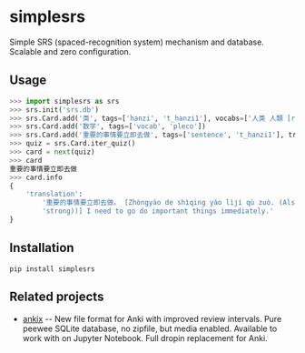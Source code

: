 # simplesrs

Simple SRS (spaced-recognition system) mechanism and database. Scalable and zero configuration.

## Usage

```python
>>> import simplesrs as srs
>>> srs.init('srs.db')
>>> srs.Card.add('类', tags=['hanzi', 't_hanzi1'], vocabs=['人类 人類 [ren2 lei4] humanity/human race/mankind'])
>>> srs.Card.add('数学', tags=['vocab', 'pleco'])
>>> srs.Card.add('重要的事情要立即去做', tags=['sentence', 't_hanzi1'], translation='重要的事情要立即去做。 [Zhòngyào de shìqing yào lìjí qù zuò. (Also no qu (less strong))] I need to go do important things immediately.')
>>> quiz = srs.Card.iter_quiz()
>>> card = next(quiz)
>>> card
重要的事情要立即去做
>>> card.info
{
    'translation':
        '重要的事情要立即去做。 [Zhòngyào de shìqing yào lìjí qù zuò. (Also no qu (less '
        'strong))] I need to go do important things immediately.'
}
```

## Installation

```
pip install simplesrs
```

## Related projects

- [ankix](https://github.com/patarapolw/ankix) -- New file format for Anki with improved review intervals. Pure peewee SQLite database, no zipfile, but media enabled. Available to work with on Jupyter Notebook. Full dropin replacement for Anki. 
